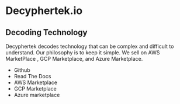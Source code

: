 Decyphertek.io
===============
Decoding Technology
-------------------
Decyphertek decodes technology that can be complex and difficult to understand. Our philosophy is to keep it simple. We sell on AWS MarketPlace , GCP Marketplace, and Azure Marketplace. 

* Github
* Read The Docs
* AWS Marketplace
* GCP Marketplace 
* Azure marketplace
